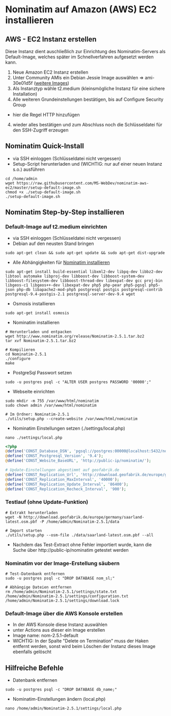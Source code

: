 # Nominatim auf Amazon (AWS) EC2 installieren

## AWS - EC2 Instanz erstellen

Diese Instanz dient auschließlich zur Einrichtung des Nominatim-Servers als Default-Image, welches später im Schnellverfahren aufgesetzt werden kann.

1. Neue Amazon EC2 Instanz erstellen
2. Unter Community AMIs ein Debian Jessie Image auswählen => ami-30e01d5f ([weitere Images](https://wiki.debian.org/Cloud/AmazonEC2Image/Jessie))
2. Als Instanztyp wähle t2.medium (kleinsmögliche Instanz für eine sichere Installation)
3. Alle weiteren Grundeinstellungen bestätigen, bis auf Configure Security Group
  * hier die Regel HTTP hinzufügen
4. wieder alles bestätigen und zum Abschluss noch die Schlüsseldatei für den SSH-Zugriff erzeugen

## Nominatim Quick-Install

* via SSH einloggen (Schlüsseldatei nicht vergessen)
* Setup-Script herunterladen und (WICHTIG: nur auf einer neuen Instanz s.o.) ausführen
```shell
cd /home/admin
wget https://raw.githubusercontent.com/MS-WebDev/nominatim-aws-ec2/master/setup-default-image.sh
chmod +x ./setup-default-image.sh
./setup-default-image.sh
```

## Nominatim Step-by-Step installieren

### Default-Image auf t2.medium einrichten

  * via SSH einloggen (Schlüsseldatei nicht vergessen)
  * Debian auf den neusten Stand bringen
```shell
sudo apt-get clean && sudo apt-get update && sudo apt-get dist-upgrade
```

  * Alle Abhängigkeiten für [Nominatim installieren](http://wiki.openstreetmap.org/wiki/Nominatim/Installation#Ubuntu.2FDebian)
```shell
sudo apt-get install build-essential libxml2-dev libpq-dev libbz2-dev libtool automake libproj-dev libboost-dev libboost-system-dev libboost-filesystem-dev libboost-thread-dev libexpat-dev gcc proj-bin libgeos-c1 libgeos++-dev libexpat-dev php5 php-pear php5-pgsql php5-json php-db libapache2-mod-php5 postgresql postgis postgresql-contrib postgresql-9.4-postgis-2.1 postgresql-server-dev-9.4 wget
```

  * Osmosis installieren
```shell
sudo apt-get install osmosis
```

  * Nominatim installieren
```shell
# Herunterladen und entpacken
wget http://www.nominatim.org/release/Nominatim-2.5.1.tar.bz2
tar xvf Nominatim-2.5.1.tar.bz2

# Kompilieren
cd Nominatim-2.5.1
./configure
make
```

  * PostgreSql Passwort setzen
```shell
sudo -u postgres psql -c "ALTER USER postgres PASSWORD '00000';"
```

  * Webseite einrichten
```shell
sudo mkdir -m 755 /var/www/html/nominatim
sudo chown admin /var/www/html/nominatim

# Im Ordner: Nominatim-2.5.1
./utils/setup.php --create-website /var/www/html/nominatim
``` 

  * Nominatim Einstellungen setzen (./settings/local.php)
```shell
nano ./settings/local.php
```
```php
<?php
@define('CONST_Database_DSN', 'pgsql://postgres:00000@localhost:5432/nom_sl');
@define('CONST_Postgresql_Version', '9.4');
@define('CONST_Website_BaseURL', 'http://public-ip/nominatim/');

# Update-Einstellungen abgestimmt auf geofabrik.de
@define('CONST_Replication_Url', 'http://download.geofabrik.de/europe/germany/saarland-updates');
@define('CONST_Replication_MaxInterval', '40000');
@define('CONST_Replication_Update_Interval', '86400');
@define('CONST_Replication_Recheck_Interval', '900');
```

### Testlauf (ohne Update-Funktion)
```shell
# Extrakt herunterladen
wget -N http://download.geofabrik.de/europe/germany/saarland-latest.osm.pbf -P /home/admin/Nominatim-2.5.1/data

# Import starten
./utils/setup.php --osm-file ./data/saarland-latest.osm.pbf --all
``` 
  
  * Nachdem das Test-Extract ohne Fehler importiert wurde, kann die Suche über http://public-ip/nominatim getestet werden
  
### Nominatim vor der Image-Erstellung säubern
```shell
# Test-Datenbank entfernen
sudo -u postgres psql -c "DROP DATABASE nom_sl;"

# Abhängige Dateien entfernen
rm /home/admin/Nominatim-2.5.1/settings/state.txt /home/admin/Nominatim-2.5.1/settings/configuration.txt /home/admin/Nominatim-2.5.1/settings/download.lock
``` 
### Default-Image über die AWS Konsole erstellen

  * In der AWS Konsole diese Instanz auswählen
  * unter Actions aus dieser ein Image erstellen
  * Image name: nom-2.5.1-default
  * WICHTIG: In der Spalte "Delete on Termination" muss der Haken entfernt werden, sonst wird beim Löschen der Instanz dieses Image ebenfalls gelöscht
  
## Hilfreiche Befehle
  * Datenbank entfernen
```shell
sudo -u postgres psql -c "DROP DATABASE db_name;"
```
  
  * Nominatim-Einstellungen ändern (local.php)
```shell
nano /home/admin/Nominatim-2.5.1/settings/local.php
```
